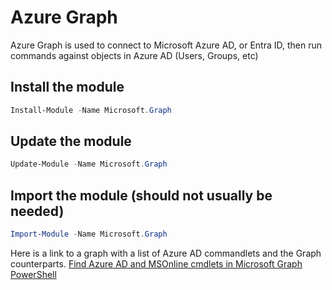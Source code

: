 # Azure Graph
Azure Graph is used to connect to Microsoft Azure AD, or Entra ID, then run commands against objects in Azure AD (Users, Groups, etc)

## Install the module
```PowerShell
Install-Module -Name Microsoft.Graph
```

## Update the module
```PowerShell
Update-Module -Name Microsoft.Graph 
```

## Import the module (should not usually be needed)
```PowerShell
Import-Module -Name Microsoft.Graph
```

Here is a link to a graph with a list of Azure AD commandlets and the Graph counterparts.
[Find Azure AD and MSOnline cmdlets in Microsoft Graph PowerShell](https://learn.microsoft.com/en-us/powershell/microsoftgraph/azuread-msoline-cmdlet-map)
